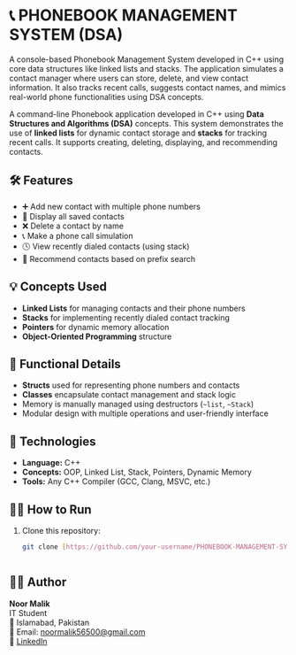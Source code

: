 # 📞 PHONEBOOK MANAGEMENT SYSTEM (DSA)

A console-based Phonebook Management System developed in C++ using core data structures like linked lists and stacks. The application simulates a contact manager where users can store, delete, and view contact information. It also tracks recent calls, suggests contact names, and mimics real-world phone functionalities using DSA concepts.

A command-line Phonebook application developed in C++ using **Data Structures and Algorithms (DSA)** concepts. This system demonstrates the use of **linked lists** for dynamic contact storage and **stacks** for tracking recent calls. It supports creating, deleting, displaying, and recommending contacts.

## 🛠 Features

- ➕ Add new contact with multiple phone numbers
- 📃 Display all saved contacts
- ❌ Delete a contact by name
- 📞 Make a phone call simulation
- 🕓 View recently dialed contacts (using stack)
- 🤖 Recommend contacts based on prefix search

## 💡 Concepts Used

- **Linked Lists** for managing contacts and their phone numbers
- **Stacks** for implementing recently dialed contact tracking
- **Pointers** for dynamic memory allocation
- **Object-Oriented Programming** structure

## 🧪 Functional Details

- **Structs** used for representing phone numbers and contacts
- **Classes** encapsulate contact management and stack logic
- Memory is manually managed using destructors (`~list`, `~Stack`)
- Modular design with multiple operations and user-friendly interface

## 🔧 Technologies

- **Language:** C++
- **Concepts:** OOP, Linked List, Stack, Pointers, Dynamic Memory
- **Tools:** Any C++ Compiler (GCC, Clang, MSVC, etc.)

## 👨‍💻 How to Run

1. Clone this repository:
   ```bash
   git clone [https://github.com/your-username/PHONEBOOK-MANAGEMENT-SYSTEM-DSA.git](https://github.com/noormalik33/PHONEBOOK-MANAGEMENT-SYSTEM-DSA.git)



## 👩‍💻 Author
**Noor Malik**  
IT Student  
📍 Islamabad, Pakistan  
📧 Email: noormalik56500@gmail.com  
🔗 [LinkedIn](https://www.linkedin.com/in/noormalik56500/)
